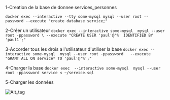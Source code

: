 
1-Creation de la base de donnee services_personnes

```docker exec --interactive --tty some-mysql mysql --user root --password --execute "create database service;"```

2-Créer un utilisateur
```docker exec --interactive some-mysql  mysql --user root -ppassword \ --execute "CREATE USER 'paul'@'%' IDENTIFIED BY 'paul1';" ```

3-Accorder tous les drois a l'utilisateur d'utiliser la base 
   ```docker exec --interactive some-mysql  mysql --user root -ppassword   --execute "GRANT ALL ON service* TO 'paul'@'%';"```
   
4-Charger la base
```docker exec  --interactive some-mysql  mysql --user root -ppassword service < ~/service.sql ```

5-Charger les données
 
![Alt_tag](service.png)
